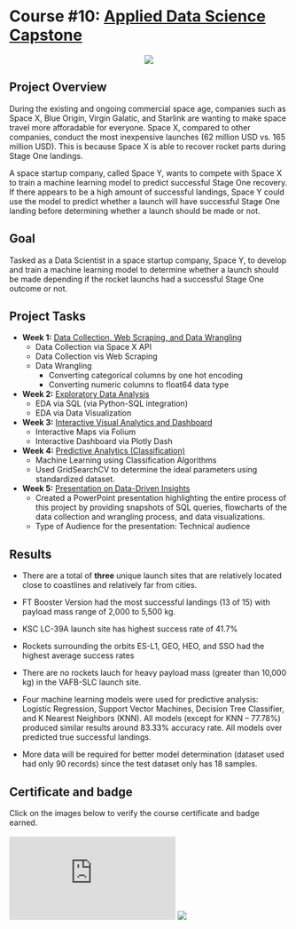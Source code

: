 # Course #10: [Applied Data Science Capstone](https://github.com/collinbashore/IBM-Data-Science-Professional-Certification/blob/main/10%20-%20Capstone%20Project/Data-Science-Capstone-Collin.pdf)

<p align="center">
    <img src = "https://github.com/collinbashore/IBM-Data-Science-Professional-Certification/blob/main/10%20-%20Capstone%20Project/Data%20Sciecne%20Capstone%20Project%20Cover%20Slide.JPG">
</p>

## Project Overview
During the existing and ongoing commercial space age, companies such as Space X, Blue Origin, Virgin Galatic, and Starlink are wanting to make space travel more afforadable for everyone. Space X, compared to other companies, conduct the most inexpensive launches (62 million USD vs. 165 million USD). This is because Space X is able to recover rocket parts during Stage One landings.

A space startup company, called Space Y, wants to compete with Space X to train a machine learning model to predict successful Stage One recovery. If there appears to be a high amount of successful landings, Space Y could use the model to predict whether a launch will have successful Stage One landing before determining whether a launch should be made or not.

## Goal
Tasked as a Data Scientist in a space startup company, Space Y, to develop and train a machine learning model to determine whether a launch should be made depending if the rocket launchs had a successful Stage One outcome or not. 

## Project Tasks
- **Week 1:** [Data Collection, Web Scraping, and Data Wrangling](https://github.com/collinbashore/IBM-Data-Science-Professional-Certification/tree/main/10%20-%20Capstone%20Project/Week%201%20Data%20Cleaning%20-%20Webscraping%20-%20Data%20Wrangling)
    - Data Collection via Space X API
    - Data Collection vis Web Scraping
    - Data Wrangling
        - Converting categorical columns by one hot encoding
        - Converting numeric columns to float64 data type
- **Week 2:** [Exploratory Data Analysis](https://github.com/collinbashore/IBM-Data-Science-Professional-Certification/tree/main/10%20-%20Capstone%20Project/Week%202%20Exploratory%20Data%20Analysis)
    - EDA via SQL (via Python-SQL integration)
    - EDA via Data Visualization
- **Week 3:** [Interactive Visual Analytics and Dashboard](https://github.com/collinbashore/IBM-Data-Science-Professional-Certification/tree/main/10%20-%20Capstone%20Project/Week%203%20Visual%20Analytics%20and%20Interactive%20Dashboards)
    - Interactive Maps via Folium
    - Interactive Dashboard via Plotly Dash
- **Week 4:** [Predictive Analytics (Classification)](https://github.com/collinbashore/IBM-Data-Science-Professional-Certification/tree/main/10%20-%20Capstone%20Project/Week%204%20Predictive%20Analytics%20(Classification))
    - Machine Learning using Classification Algorithms
    - Used GridSearchCV to determine the ideal parameters using standardized dataset.
- **Week 5:** [Presentation on Data-Driven Insights](https://github.com/collinbashore/IBM-Data-Science-Professional-Certification/blob/main/10%20-%20Capstone%20Project/Data-Science-Capstone-Collin.pdf)
    - Created a PowerPoint presentation highlighting the entire process of this project by providing snapshots of SQL queries, flowcharts of the data collection and wrangling process, and data visualizations.
    - Type of Audience for the presentation: Technical audience 
## Results

- There are a total of **three** unique launch sites that are relatively located close to coastlines and relatively far from cities. 

- FT Booster Version had the most successful landings (13 of 15) with payload mass range of 2,000 to 5,500 kg.

- KSC LC-39A launch site has highest success rate of 41.7%

- Rockets surrounding the orbits ES-L1, GEO, HEO, and SSO had the highest average success rates

- There are no rockets lauch for heavy payload mass (greater than 10,000 kg) in the VAFB-SLC launch site.

- Four machine learning models were used for predictive analysis: Logistic Regression, Support Vector Machines, Decision Tree Classifier, and K Nearest Neighbors (KNN). All models (except for KNN – 77.78%) produced similar results around 83.33% accuracy rate. All models over predicted true successful landings.

- More data will be required for better model determination (dataset used had only 90 records) since the test dataset only has 18 samples.
## Certificate and badge
Click on the images below to verify the course certificate and badge earned. <br><br>
[![](https://github.com/collinbashore/IBM-Data-Science-Professional-Certification/blob/main/10%20-%20Capstone%20Project/IBM%20Applied%20Data%20Science%20Capstone%20Coursera%20Certificate.pdf)](https://coursera.org/verify/SN9UZ47QBGET)
[![](https://github.com/collinbashore/IBM-Data-Science-Professional-Certification/blob/main/10%20-%20Capstone%20Project/applied-data-science-capstone.1.png)](https://www.credly.com/badges/85229465-4ca6-40a8-a128-c82214974553/public_url)